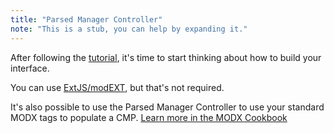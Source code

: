 ```yaml
---
title: "Parsed Manager Controller"
note: "This is a stub, you can help by expanding it."
---
```


After following the [tutorial](tutorial.md), it's time to start thinking about how to build your interface.

You can use [ExtJS/modEXT](modext), but that's not required. 

It's also possible to use the Parsed Manager Controller to use your standard MODX tags to populate a CMP. [Learn more in the MODX Cookbook](https://modxcookbook.com/customize-manager/cmps/cmp-made-easy.html)
